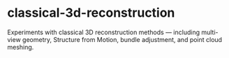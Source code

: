 # classical-3d-reconstruction
Experiments with classical 3D reconstruction methods — including multi-view geometry, Structure from Motion, bundle adjustment, and point cloud meshing.
